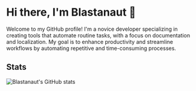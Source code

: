 # Hi there, I'm Blastanaut 👋

Welcome to my GitHub profile! I'm a novice developer specializing in creating tools that automate routine tasks, with a focus on documentation and localization. My goal is to enhance productivity and streamline workflows by automating repetitive and time-consuming processes.
## Stats

![Blastanaut's GitHub stats](https://github-readme-stats.vercel.app/api?username=Blastanaut&show_icons=true&theme=radical)
